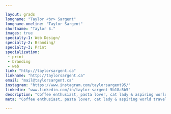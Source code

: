 ```yaml
---

layout: grads
longname: "Taylor <br> Sargent"
longname-oneline: "Taylor Sargent"
shortname: "Taylor S."
images: true
specialty-1: Web Design/
specialty-2: Branding/
specialty-3: Print
specialization:
 - print
 - branding
 - web
link: "http://taylorsargent.ca"
linkname: "http://taylorsargent.ca"
email: "mail@taylorsargent.ca"
instagram: "https://www.instagram.com/taylorsargent95/"
linkedin: "www.linkedin.com/in/taylor-sargent-5b18a5b5"
description: "Coffee enthusiast, pasta lover, cat lady & aspiring world traveler."
meta: "Coffee enthusiast, pasta lover, cat lady & aspiring world traveler."

---
```


